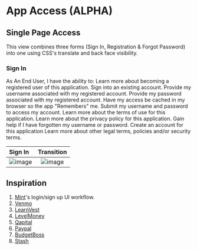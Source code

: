 # App Access (ALPHA)

## Single Page Access
This view combines three forms (Sign In, Registration & Forgot Password) into one using CSS's translate and back face visibility.

### Sign In
As An End User, I have the ability to:
Learn more about becoming a registered user of this application.
Sign into an existing account.
Provide my username associated with my registered account.
Provide my password associated with my registered account.
Have my access be cached in my browser so the app "Remembers" me.
Submit my username and password to access my account.
Learn more about the terms of use for this application.
Learn more about the privacy policy for this application.
Gain help if I have forgotten my username or password.
Create an account for this application
Learn more about other legal terms, policies and/or security terms.

Sign In   | Transition    
:---   | :---:   
![image](https://raw.github.com/elwoodberry/portfolio/master/_img/app-access-alpha__01.png)   | ![image](https://raw.github.com/elwoodberry/portfolio/master/_img/app-access-alpha__02.png)



## Inspiration
1. [Mint](https://www.mint.com/)'s login/sign up UI workflow.
1. [Venmo](https://www.mint.com/)
1. [LearnVest](https://www.mint.com/)
1. [LevelMoney](https://www.mint.com/)
1. [Qapital](https://www.mint.com/)
1. [Paypal](https://www.mint.com/)
1. [BudgetBoss](https://www.mint.com/)
1. [Stash](https://www.mint.com/)
